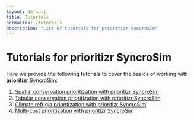 ```yaml
---
layout: default
title: Tutorials
permalink: /tutorials
description: "List of tutorials for prioritizr SyncroSim"
---
```


# Tutorials for **prioritizr SyncroSim**

Here we provide the following tutorials to cover the basics of working with **prioritizr** SyncroSim:
1. <a href="/spatial_formulation">Spatial conservation prioritization with prioritizr SyncroSim</a>
2. <a href="/tabular_formulation">Tabular conservation prioritization with prioritizr SyncroSim</a>
3. <a href="/climate_refugia_prioritization">Climate refugia prioritization with prioritizr SyncroSim</a>
3. <a href="/multicost_prioritization">Multi-cost prioritization with prioritizr SyncroSim</a>